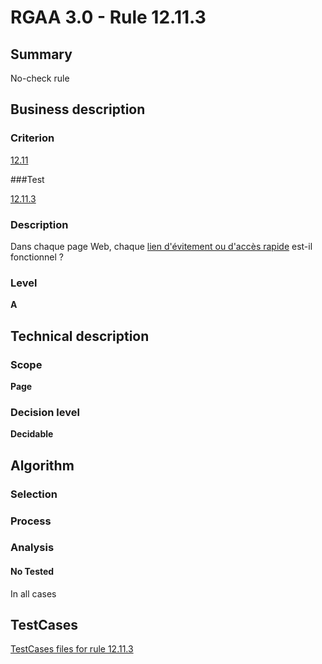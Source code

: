 # RGAA 3.0 -  Rule 12.11.3

## Summary

No-check rule

## Business description

### Criterion

[12.11](http://disic.github.io/rgaa_referentiel_en/RGAA3.0_Criteria_English_version_v1.html#crit-12-11)

###Test

[12.11.3](http://disic.github.io/rgaa_referentiel_en/RGAA3.0_Criteria_English_version_v1.html#test-12-11-3)

### Description

Dans chaque page Web, chaque <a href="http://references.modernisation.gouv.fr/referentiel-technique-0#mLienEvitement">lien d'&eacute;vitement ou d'acc&egrave;s rapide</a> est-il fonctionnel ?

### Level

**A**

## Technical description

### Scope

**Page**

### Decision level

**Decidable**

## Algorithm

### Selection

### Process

### Analysis

#### No Tested 

In all cases









##  TestCases 

[TestCases files for rule 12.11.3](https://github.com/Asqatasun/Asqatasun/tree/master/rules/rules-rgaa3.0/src/test/resources/testcases/rgaa30/Rgaa30Rule121103/) 


